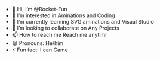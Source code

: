 - 👋 Hi, I’m @Rocket-Fun
- 👀 I’m interested in Aminations and Coding
- 🌱 I’m currently learning SVG aminations and Visual Studio
- 💞️ I’m looking to collaborate on Any Projects
- 📫 How to reach me Reach me anytimr
- 😄 Pronouns: He/him
- ⚡ Fun fact: I can Game

<!---
Rocket-Fun/Rocket-Fun is a ✨ special ✨ repository because its `README.md` (this file) appears on your GitHub profile.
You can click the Preview link to take a look at your changes.
--->
